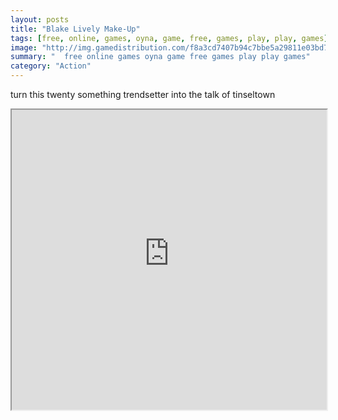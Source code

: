 ```yaml
---
layout: posts
title: "Blake Lively Make-Up"
tags: [free, online, games, oyna, game, free, games, play, play, games]
image: "http://img.gamedistribution.com/f8a3cd7407b94c7bbe5a29811e03bd71.jpg"
summary: "  free online games oyna game free games play play games"
category: "Action"
---
```


turn this twenty something trendsetter into the talk of tinseltown

<iframe width="100%" height="480px;" src="http://flash.gamedistribution.com?game=f8a3cd7407b94c7bbe5a29811e03bd71"></iframe>